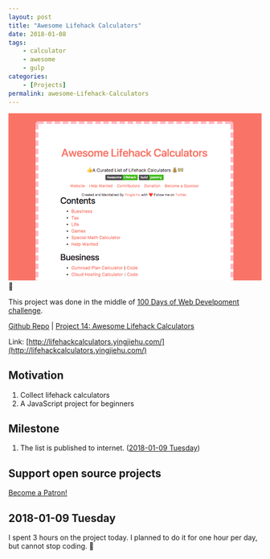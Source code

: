 ```yaml
---
layout: post
title: "Awesome Lifehack Calculators"
date: 2018-01-08
tags: 
	- calculator
	- awesome
	- gulp
categories: 
	- [Projects]
permalink: awesome-Lifehack-Calculators
---
```


![](../img/Awesome-Lifehack-Calculators.png)
<!-- more -->

This project was done in the middle of [100 Days of Web Develpoment challenge](/100-Days-Of-Web-Development-Round-1/).

[Github Repo](https://github.com/huyingjie/awesome-lifehack-calculators) | [Project 14: Awesome Lifehack Calculators](http://lifehackcalculators.yingjiehu.com/)

Link: [http://lifehackcalculators.yingjiehu.com/](http://lifehackcalculators.yingjiehu.com/)

## Motivation

1. Collect lifehack calculators
2. A JavaScript project for beginners


## Milestone

1. The list is published to internet. ([2018-01-09 Tuesday](#2018-01-09-Tuesday))

## Support open source projects

<a href="https://www.patreon.com/bePatron?u=8604867" data-patreon-widget-type="become-patron-button">Become a Patron!</a><script async src="https://c6.patreon.com/becomePatronButton.bundle.js"></script>

## 2018-01-09 Tuesday

I spent 3 hours on the project today. I planned to do it for one hour per day, but cannot stop coding. 🤣

